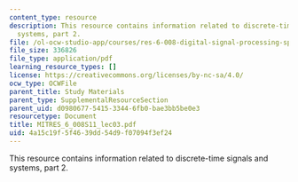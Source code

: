 ```yaml
---
content_type: resource
description: This resource contains information related to discrete-time signals and
  systems, part 2.
file: /ol-ocw-studio-app/courses/res-6-008-digital-signal-processing-spring-2011/4a15c19f5f4639dd54d9f07094f3ef24_MITRES_6_008S11_lec03.pdf
file_size: 336826
file_type: application/pdf
learning_resource_types: []
license: https://creativecommons.org/licenses/by-nc-sa/4.0/
ocw_type: OCWFile
parent_title: Study Materials
parent_type: SupplementalResourceSection
parent_uid: d0980677-5415-3344-6fb0-bae3bb5be0e3
resourcetype: Document
title: MITRES_6_008S11_lec03.pdf
uid: 4a15c19f-5f46-39dd-54d9-f07094f3ef24
---
```

This resource contains information related to discrete-time signals and systems, part 2.